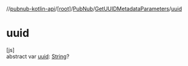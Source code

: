//[pubnub-kotlin-api](../../../../index.md)/[[root]](../../index.md)/[PubNub](../index.md)/[GetUUIDMetadataParameters](index.md)/[uuid](uuid.md)

# uuid

[js]\
abstract var [uuid](uuid.md): [String](https://kotlinlang.org/api/latest/jvm/stdlib/kotlin-stdlib/kotlin/-string/index.html)?
